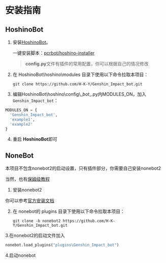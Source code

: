 # 安装指南

## HoshinoBot

1. 安装[HoshinoBot](https://github.com/Ice-Cirno/HoshinoBot)。

   一键安装脚本：[pcrbot/hoshino-installer](https://github.com/pcrbot/hoshino-installer)

   > **config.py**文件有插件的常用配置，你可以根据自己的情况修改

2. 在 HoshinoBot\hoshino\modules 目录下使用以下命令拉取本项目：

   ```shell
   git clone https://github.com/H-K-Y/Genshin_Impact_bot.git
   ```

3. 编辑HoshinoBot\\hoshino\\config\\\__bot__.py内MODULES_ON，加入`Genshin_Impact_bot`：

  ```python
  MODULES_ON = {
    'Genshin_Impact_bot',
    'example1',
    'example2'
  }
  ```

4. 重启 **HoshinoBot**即可



## NoneBot

本项目不包含nonebot2的启动设置，只有插件部分，你需要自己安装nonebot2

当然，也有[保姆级教程](https://blog.wansn.top/index.php/archives/3/ "不能再细了吧")

1. 安装nonebot2

 你可以参考[官方安装文档](https://v2.nonebot.dev/next/guide/installation.html)


2. 在 nonebot的 plugins 目录下使用以下命令拉取本项目：

   ```shell
   git clone -b nonebot2 https://github.com/H-K-Y/Genshin_Impact_bot.git
   ```
   
3.在nonebot2的启动文件加入
   ```python
   nonebot.load_plugins("plugins\Genshin_Impact_bot")
   ```

4.启动nonebot

